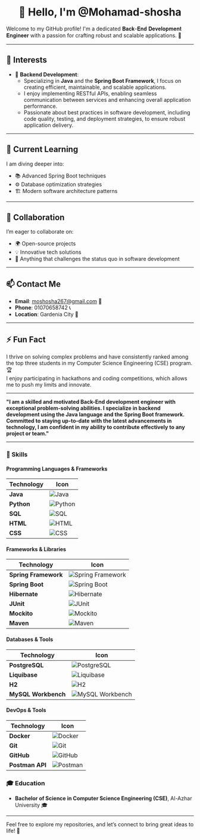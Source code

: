 <div align="center">

# 👋 Hello, I'm @Mohamad-shosha
</div>
Welcome to my GitHub profile! I'm a dedicated 𝐁𝐚𝐜𝐤-𝐄𝐧𝐝 𝐃𝐞𝐯𝐞𝐥𝐨𝐩𝐦𝐞𝐧𝐭 𝐄𝐧𝐠𝐢𝐧𝐞𝐞𝐫 with a passion for crafting robust and scalable applications. 🌟


---

## 🌟 Interests
- 🚀 **Backend Development**: 
  - Specializing in **Java** and the **Spring Boot Framework**, I focus on creating efficient, maintainable, and scalable applications. 
  - I enjoy implementing RESTful APIs, enabling seamless communication between services and enhancing overall application performance. 
  - Passionate about best practices in software development, including code quality, testing, and deployment strategies, to ensure robust application delivery.  

---

## 🌱 Current Learning
I am diving deeper into:
- 📚 Advanced Spring Boot techniques
- ⚙️ Database optimization strategies
- 🏗️ Modern software architecture patterns

---

## 🤝 Collaboration
I’m eager to collaborate on:
- 🌍 Open-source projects
- 💡 Innovative tech solutions
- 🚀 Anything that challenges the status quo in software development

---

## 📫 Contact Me
- **Email**: [moshosha267@gmail.com](mailto:moshosha267@gmail.com) 📧  
- **Phone**: 01070658742 📞  
- **Location**: Gardenia City 🏡  

---

## ⚡ Fun Fact
I thrive on solving complex problems and have consistently ranked among the top three students in my Computer Science Engineering (CSE) program. 🏆  
I enjoy participating in hackathons and coding competitions, which allows me to push my limits and innovate. 

---

**"I am a skilled and motivated Back-End development engineer with exceptional problem-solving abilities. I specialize in backend development using the Java language and the Spring Boot framework. Committed to staying up-to-date with the latest advancements in technology, I am confident in my ability to contribute effectively to any project or team."**

---

### 💼 Skills

#### Programming Languages & Frameworks
| Technology            | Icon |
|-----------------------|------|
| **Java**              | ![Java](https://img.shields.io/badge/Java-ED8B00?style=flat&logo=java&logoColor=white) |
| **Python**            | ![Python](https://img.shields.io/badge/Python-3776AB?style=flat&logo=python&logoColor=white) |
| **SQL**               | ![SQL](https://img.shields.io/badge/SQL-003B57?style=flat&logo=mysql&logoColor=white) |
| **HTML**              | ![HTML](https://img.shields.io/badge/HTML-E34F26?style=flat&logo=html5&logoColor=white) |
| **CSS**               | ![CSS](https://img.shields.io/badge/CSS-1572B6?style=flat&logo=css3&logoColor=white) |

#### Frameworks & Libraries
| Technology            | Icon |
|-----------------------|------|
| **Spring Framework**  | ![Spring Framework](https://img.shields.io/badge/Spring%20Framework-6DB33F?style=flat&logo=spring&logoColor=white) |
| **Spring Boot**       | ![Spring Boot](https://img.shields.io/badge/Spring%20Boot-6DB33F?style=flat&logo=spring&logoColor=white) |
| **Hibernate**         | ![Hibernate](https://img.shields.io/badge/Hibernate-59666C?style=flat&logo=hibernate&logoColor=white) |
| **JUnit**             | ![JUnit](https://img.shields.io/badge/JUnit-25A162?style=flat&logo=junit5&logoColor=white) |
| **Mockito**           | ![Mockito](https://img.shields.io/badge/Mockito-7C7C7C?style=flat&logo=mockito&logoColor=white) |
| **Maven**             | ![Maven](https://img.shields.io/badge/Maven-C71A36?style=flat&logo=apachemaven&logoColor=white) |

#### Databases & Tools
| Technology            | Icon |
|-----------------------|------|
| **PostgreSQL**        | ![PostgreSQL](https://img.shields.io/badge/PostgreSQL-4169E1?style=flat&logo=postgresql&logoColor=white) |
| **Liquibase**         | ![Liquibase](https://img.shields.io/badge/Liquibase-4E6E66?style=flat&logo=liquibase&logoColor=white) |
| **H2**                | ![H2](https://img.shields.io/badge/H2-4E6E66?style=flat&logo=h2database&logoColor=white) |
| **MySQL Workbench**   | ![MySQL Workbench](https://img.shields.io/badge/MySQL%20Workbench-00618A?style=flat&logo=mysql&logoColor=white) |

#### DevOps & Tools
| Technology            | Icon |
|-----------------------|------|
| **Docker**            | ![Docker](https://img.shields.io/badge/Docker-2496ED?style=flat&logo=docker&logoColor=white) |
| **Git**               | ![Git](https://img.shields.io/badge/Git-F05032?style=flat&logo=git&logoColor=white) |
| **GitHub**            | ![GitHub](https://img.shields.io/badge/GitHub-181717?style=flat&logo=github&logoColor=white) |
| **Postman API**       | ![Postman](https://img.shields.io/badge/Postman-FF6B00?style=flat&logo=postman&logoColor=white) |


### 🎓 Education
- **Bachelor of Science in Computer Science Engineering (CSE)**, Al-Azhar University 🎓

---

Feel free to explore my repositories, and let’s connect to bring great ideas to life! 🌟


